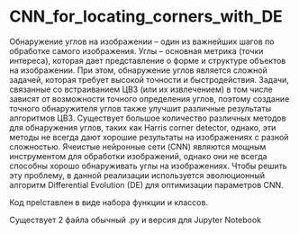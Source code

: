 # CNN_for_locating_corners_with_DE
Обнаружение углов на изображении – один из важнейших шагов по обработке самого изображения. Углы – основная метрика (точки интереса), которая дает представление о форме и структуре объектов на изображении. При этом, обнаружение углов является сложной задачей, которая требует высокой точности и быстродействия. Задачи, связанные со встраиванием ЦВЗ (или их извлечением) в том числе зависят от возможности точного определения углов, поэтому создание точного обнаружителя углов также улучшит различные результаты алгоритмов ЦВЗ.
Существует большое количество различных методов для обнаружения углов, таких как Harris corner detector, однако, эти методы не всегда дают хорошие результаты на изображениях с разной сложностью. Ячеистые нейронные сети (CNN) являются мощным инструментом для обработки изображений, однако они не всегда способны хорошо обнаруживать углы на изображениях. Чтобы решить эту проблему, в данной реализации используется эволюционный алгоритм Differential Evolution (DE) для оптимизации параметров CNN. 

Код преlставлен в виде набора функции и классов.

Существует 2 файла обычный .py и версия для Jupyter Notebook
